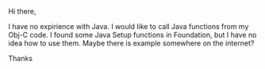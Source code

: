 Hi there,

I have no expirience with Java. I would like to call Java functions from my Obj-C code. I found some Java Setup functions in Foundation, but I have no idea how to use them. Maybe there is example somewhere on the internet?

Thanks
